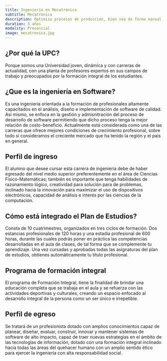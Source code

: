 ```yaml
---
title: Ingeniería en Mecatrónica
subtitle: Mecatrónica
description: Optimiza procesos de producción, bien sea de forma manual, semiautomática o automática. 
duration: 3 años
modality: Presencial
image: mecatronica.jpg
---
```


## ¿Por qué la UPC?

Porque  somos  una  Universidad  joven,  dinámica  y  con  carreras  de actualidad,  con  una  planta  de  profesores  expertos  en  sus  campos  de trabajo y preocupados por la formación integral de los estudiantes.

## ¿Que es la ingeniería en Software?

Es una ingeniería orientada a la formación de profesionales altamente capacitados en el análisis, diseño e implementación de software de calidad. Asi mismo, se enfoca en la gestión y admisnitración del proceso de desarrollo de software permitiendo que dicho proceso tenga la mejor relación de costo-beneficio. Actualmente está considerada como una de las carreras que ofrece mejores condiciones de crecimiento profesional, sobre todo si consideramos el creciente mercado que ha tenido la región y el pais en general.

## Perfil de ingreso

El  alumno  que  desee  cursar  esta  carrera  de  ingeniería  debe  de  haber egresado del nivel medio superior preferentemente en el área de Ciencias Físico-Matemáticas;  también  es  importante  que  tenga  habilidades  de razonamiento  lógico,  creatividad  para  solución  para  de  problemas, inclinado  hacia  la  innovación  para  maximizar  el  uso  de  dispositivos electrónicos,  capacidad  de  análisis  e  interés  por  las  ciencias  de  la computación.

## Cómo está integrado el Plan de Estudios?

Consta de 10 cuatrimestres, organizados en tres ciclos de formación. Dos estancias  profesionales  de  120  horas  y  una  estadía  profesional  de  600 horas,  durante  las  cuales  podrás  poner  en  práctica  las  competencias desarrolladas en el aula de clases, de tal forma que se complemente tu aprendizaje. Una vez cursadas y aprobadas todas las asignaturas del plan de estudios, obtienes automáticamente tu título profesional.

## Programa de formación integral

El  programa  de  Formación  Integral,  tiene  la  finalidad  de  brindar  una educación  completa  que  se  trabaja  en  el  aula  y  se  refuerza  con  las actividades  deportivas  y  culturales,  creando  un  espacio  enfocado  al desarrollo integral de la persona como un ser único e irrepetible.

## Perfil de egreso

Se tratará de un profesionista dotado con amplios conocimientos capaz de planear,  diseñar,  evaluar,  construir,  innovar  y  mantener  sistemas  de software de alto impacto, capaz de traer nuevas estrategias en el ámbito de  las  tecnologías  de  información,  dotado  con  una  formación  integral inclinado  hacia  todas  las  áreas  del  quehacer  humano  con  un  amplio sentido ético para ejercer la ingeniería con alta responsabilidad social.